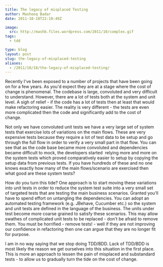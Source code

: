 ```yaml
---
title: The legacy of misplaced Testing
author: Mashooq Badar
date: 2011-10-18T22:10:49Z

image:
  src: http://mashb.files.wordpress.com/2011/10/complex.gif
tags:
  - tdd

type: blog
layout: post
slug: the-legacy-of-misplaced-testing
aliases: 
  - /2011/10/18/the-legacy-of-misplaced-testing/
---
```


Recently I've been exposed to a number of projects that have been going on for a few years. As you'd expect they are at a stage where the cost of change is phenomenal. The codebase is large, convoluted and very difficult to understand. However, there are a lot of tests both at the system and unit level. A sigh of relief - if the code has a lot of tests then at least that would make refactoring easier. The reality is very different - the tests are even more complicated then the code and significantly add to the cost of change.

Not only we have convoluted unit tests we have a very large set of system tests that exercise lots of variations on the main flows. These are very expensive tests because they require a lot of test data to be setup and go through the full flow in order to verify a very small part in that flow. You can see that as the code base became more convoluted and dependencies became difficult to mock, the developers started  relying more and more on the system tests which proved comparatively easier to setup by copying the setup data from previous tests. If you have hundreds of these and no one knows exactly how many of the main flows/scenario are exercised then what good are these system tests?

How do you turn this tide? One approach is to start moving these variations into unit tests in order to reduce the system test suite into a very small set of targeted tests that are testing the main business scenarios. Granted you'll have to spend effort on untangling the dependencies. You can adopt an automated testing framework (e.g. JBehave, Cucumber etc.) so the system and unit tests are defined in the language of the business. The units under test become more coarse grained to satisfy these scenarios. This may allow swathes of complicated unit tests to be replaced - don't be afraid to remove them. You must be horrified - remove tests! - well if they are not improving our confidence in refactoring then one can argue that they are no longer fit for purpose.

I am in no way saying that we stop doing TDD/BDD. Lack of TDD/BDD is most likely the reason we get ourselves into this situation in the first place. This is more an approach to lessen the pain of misplaced and substandard tests - to allow us to gradually turn the tide on the cost of change.
